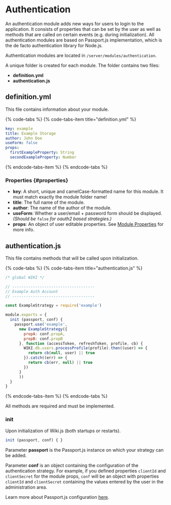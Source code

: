 # Authentication

An authentication module adds new ways for users to login to the application. It consists of properties that can be set by the user as well as methods that are called on certain events \(e.g. during initialization\). All authentication modules are based on Passport.js implementation, which is the de facto authentication library for Node.js.

Authentication modules are located in `/server/modules/authentication`.

A unique folder is created for each module. The folder contains two files:

* **definition.yml**
* **authentication.js**

## definition.yml

This file contains information about your module.

{% code-tabs %}
{% code-tabs-item title="definition.yml" %}
```yaml
key: example
title: Example Storage
author: John Doe
useForm: false
props:
  firstExampleProperty: String
  secondExampleProperty: Number
```
{% endcode-tabs-item %}
{% endcode-tabs %}

### Properties {#properties}

* **key**: A short, unique and camelCase-formatted name for this module. It must match exactly the module folder name!
* **title**: The full name of the module.
* **author**: The name of the author of the module.
* **useForm**: Whether a user/email + password form should be displayed. _\(Should be_ `false` _for oauth2 based strategies.\)_
* **props**: An object of user editable properties. See [Module Properties](https://docs.requarks.io/wiki/v/2.x/developers/modules/properties) for more info.

## authentication.js

This file contains methods that will be called upon initialization.

{% code-tabs %}
{% code-tabs-item title="authentication.js" %}
```javascript
/* global WIKI */

// ------------------------------------
// Example Auth Account
// ------------------------------------

const ExampleStrategy = require('example')

module.exports = {
  init (passport, conf) {
    passport.use('example',
      new ExampleStrategy({
        propA: conf.propA,
        propB: conf.propB
      }, function (accessToken, refreshToken, profile, cb) {
        WIKI.db.users.processProfile(profile).then((user) => {
          return cb(null, user) || true
        }).catch((err) => {
          return cb(err, null) || true
        })
      }
      ))
  }
}
```
{% endcode-tabs-item %}
{% endcode-tabs %}

 All methods are required and must be implemented.

### init

 Upon initialization of Wiki.js \(both startups or restarts\).

```javascript
init (passport, conf) { }
```

Parameter **passport** is the Passport.js instance on which your strategy can be added.

Parameter **conf** is an object containing the configuration of the authentication strategy. For example, if you defined properties `clientId` and `clientSecret` for the module props, `conf` will be an object with properties `clientId` and `clientSecret` containing the values entered by the user in the administration area.

Learn more about Passport.js configuration [here](http://www.passportjs.org/docs/configure/).


